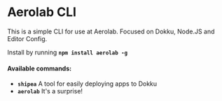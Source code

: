 # Aerolab CLI

This is a simple CLI for use at Aerolab. Focused on Dokku, Node.JS and Editor Config.

Install by running **`npm install aerolab -g`**

#### Available commands:

* **`shipea`** A tool for easily deploying apps to Dokku
* **`aerolab`** It's a surprise!

